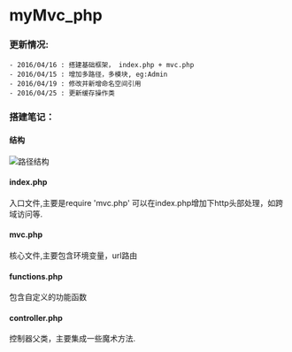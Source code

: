 # myMvc_php

### 更新情况:
	- 2016/04/16 : 搭建基础框架， index.php + mvc.php
	- 2016/04/15 : 增加多路径，多模块, eg:Admin
	- 2016/04/19 : 修改并新增命名空间引用
	- 2016/04/25 : 更新缓存操作类



### 搭建笔记：
#### 结构
![路径结构](http://7xs4zd.com1.z0.glb.clouddn.com/mymvc.jpg)


#### index.php
入口文件,主要是require 'mvc.php'
可以在index.php增加下http头部处理，如跨域访问等.

#### mvc.php
核心文件,主要包含环境变量，url路由


#### functions.php
包含自定义的功能函数


#### controller.php
控制器父类，主要集成一些魔术方法.


